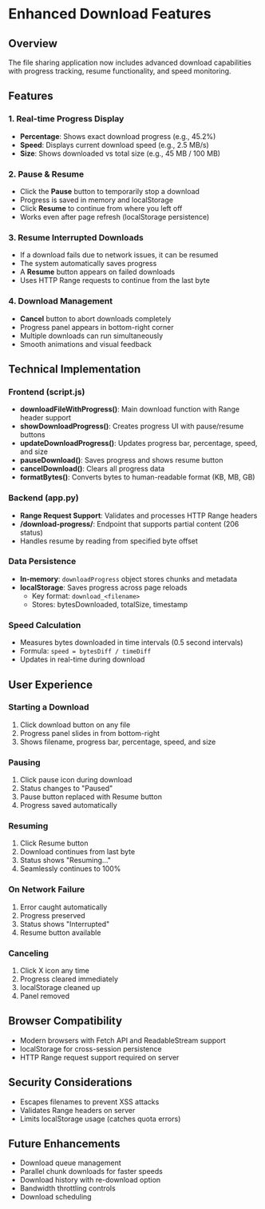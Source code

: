 # Enhanced Download Features

## Overview
The file sharing application now includes advanced download capabilities with progress tracking, resume functionality, and speed monitoring.

## Features

### 1. **Real-time Progress Display**
- **Percentage**: Shows exact download progress (e.g., 45.2%)
- **Speed**: Displays current download speed (e.g., 2.5 MB/s)
- **Size**: Shows downloaded vs total size (e.g., 45 MB / 100 MB)

### 2. **Pause & Resume**
- Click the **Pause** button to temporarily stop a download
- Progress is saved in memory and localStorage
- Click **Resume** to continue from where you left off
- Works even after page refresh (localStorage persistence)

### 3. **Resume Interrupted Downloads**
- If a download fails due to network issues, it can be resumed
- The system automatically saves progress
- A **Resume** button appears on failed downloads
- Uses HTTP Range requests to continue from the last byte

### 4. **Download Management**
- **Cancel** button to abort downloads completely
- Progress panel appears in bottom-right corner
- Multiple downloads can run simultaneously
- Smooth animations and visual feedback

## Technical Implementation

### Frontend (script.js)
- **downloadFileWithProgress()**: Main download function with Range header support
- **showDownloadProgress()**: Creates progress UI with pause/resume buttons
- **updateDownloadProgress()**: Updates progress bar, percentage, speed, and size
- **pauseDownload()**: Saves progress and shows resume button
- **cancelDownload()**: Clears all progress data
- **formatBytes()**: Converts bytes to human-readable format (KB, MB, GB)

### Backend (app.py)
- **Range Request Support**: Validates and processes HTTP Range headers
- **/download-progress/<filename>**: Endpoint that supports partial content (206 status)
- Handles resume by reading from specified byte offset

### Data Persistence
- **In-memory**: `downloadProgress` object stores chunks and metadata
- **localStorage**: Saves progress across page reloads
  - Key format: `download_<filename>`
  - Stores: bytesDownloaded, totalSize, timestamp

### Speed Calculation
- Measures bytes downloaded in time intervals (0.5 second intervals)
- Formula: `speed = bytesDiff / timeDiff`
- Updates in real-time during download

## User Experience

### Starting a Download
1. Click download button on any file
2. Progress panel slides in from bottom-right
3. Shows filename, progress bar, percentage, speed, and size

### Pausing
1. Click pause icon during download
2. Status changes to "Paused"
3. Pause button replaced with Resume button
4. Progress saved automatically

### Resuming
1. Click Resume button
2. Download continues from last byte
3. Status shows "Resuming..."
4. Seamlessly continues to 100%

### On Network Failure
1. Error caught automatically
2. Progress preserved
3. Status shows "Interrupted"
4. Resume button available

### Canceling
1. Click X icon any time
2. Progress cleared immediately
3. localStorage cleaned up
4. Panel removed

## Browser Compatibility
- Modern browsers with Fetch API and ReadableStream support
- localStorage for cross-session persistence
- HTTP Range request support required on server

## Security Considerations
- Escapes filenames to prevent XSS attacks
- Validates Range headers on server
- Limits localStorage usage (catches quota errors)

## Future Enhancements
- Download queue management
- Parallel chunk downloads for faster speeds
- Download history with re-download option
- Bandwidth throttling controls
- Download scheduling
